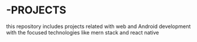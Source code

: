 # -PROJECTS
this repository includes projects related with web and Android development with the focused technologies like mern stack and react native 
